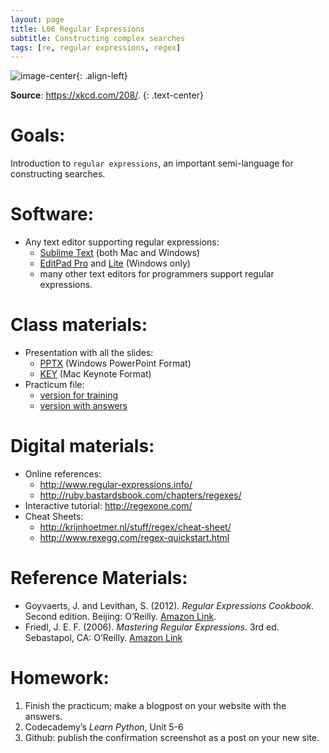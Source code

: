 ```yaml
---
layout: page
title: L06 Regular Expressions
subtitle: Constructing complex searches
tags: [re, regular expressions, regex]
---
```



![image-center](https://imgs.xkcd.com/comics/regular_expressions.png){: .align-left}

**Source**: <https://xkcd.com/208/>.
{: .text-center}

# Goals:

Introduction to `regular expressions`, an important semi-language for constructing searches.


# Software:

* Any text editor supporting regular expressions:
	- [Sublime Text](https://www.sublimetext.com/) (both Mac and Windows)
	- [EditPad Pro](https://www.editpadpro.com/) and [Lite](https://www.editpadlite.com/) (Windows only) 
	- many other text editors for programmers support regular expressions.


# Class materials:

* Presentation with all the slides:
	- [PPTX](https://github.com/maximromanov/re_tutorial/blob/master/RegularExpressions_Western.pptx?raw=true) (Windows PowerPoint Format)
	- [KEY](https://github.com/maximromanov/re_tutorial/blob/master/RegularExpressions_Western.key?raw=true) (Mac Keynote Format)
* Practicum file:
	- [version for training](https://raw.githubusercontent.com/maximromanov/re_tutorial/master/re_practucum_text_western.txt)
	- [version with answers](https://raw.githubusercontent.com/maximromanov/re_tutorial/master/re_practucum_text_western_answers.txt)


# Digital materials:

* Online references:
	- <http://www.regular-expressions.info/>
	- <http://ruby.bastardsbook.com/chapters/regexes/>
* Interactive tutorial: <http://regexone.com/>
* Cheat Sheets:
	- <http://krijnhoetmer.nl/stuff/regex/cheat-sheet/>
	- <http://www.rexegg.com/regex-quickstart.html>


# Reference Materials:

* Goyvaerts, J. and Levithan, S. (2012). *Regular Expressions Cookbook*. Second edition. Beijing: O’Reilly. [Amazon Link](http://www.amazon.com/Regular-Expressions-Cookbook-Jan-Goyvaerts/dp/1449319432/).
* Friedl, J. E. F. (2006). *Mastering Regular Expressions*. 3rd ed. Sebastapol, CA: O’Reilly. [Amazon Link](http://www.amazon.com/Mastering-Regular-Expressions-Jeffrey-Friedl/dp/0596528124/)


# Homework:

1. Finish the practicum; make a blogpost on your website with the answers.
4. Codecademy’s *Learn Python*, Unit 5-6
5. Github: publish the confirmation screenshot as a post on your new site.
